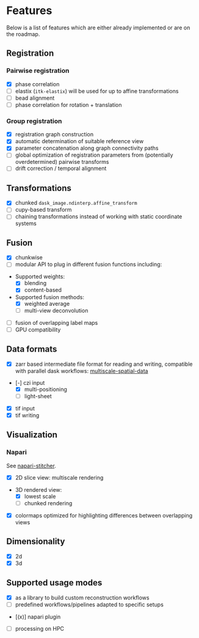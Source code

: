 # Features

Below is a list of features which are either already implemented or are on the roadmap.

## Registration

### Pairwise registration
- [x] phase correlation
- [ ] elastix (`itk-elastix`) will be used for up to affine transformations
- [ ] bead alignment
- [ ] phase correlation for rotation + translation

### Group registration

- [x] registration graph construction
- [x] automatic determination of suitable reference view
- [x] parameter concatenation along graph connectivity paths
- [ ] global optimization of registration parameters from (potentially overdetermined) pairwise transforms
- [ ] drift correction / temporal alignment

## Transformations

- [x] chunked `dask_image.ndinterp.affine_transform`
- [ ] cupy-based transform
- [ ] chaining transformations instead of working with static coordinate systems

## Fusion

- [x] chunkwise
- [ ] modular API to plug in different fusion functions including:
- Supported weights:
  - [x] blending
  - [x] content-based
- Supported fusion methods:
  - [x] weighted average
  - [ ] multi-view deconvolution
- [ ] fusion of overlapping label maps
- [ ] GPU compatibility

## Data formats
- [x] zarr based intermediate file format for reading and writing, compatible with parallel dask workflows: [multiscale-spatial-data](https://github.com/spatial-image/multiscale-spatial-image)
- [-] czi input
  - [x] multi-positioning
  - [ ] light-sheet
- [x] tif input
- [x] tif writing

## Visualization

### Napari
See [napari-stitcher](github.com/napari-stitcher).
- [x] 2D slice view: multiscale rendering
- 3D rendered view:
  - [x] lowest scale
  - [ ] chunked rendering
- [x] colormaps optimized for highlighting differences between overlapping views

## Dimensionality
- [x] 2d
- [x] 3d

## Supported usage modes
- [x] as a library to build custom reconstruction workflows
- [ ] predefined workflows/pipelines adapted to specific setups
- [(x)] napari plugin
- [ ] processing on HPC
